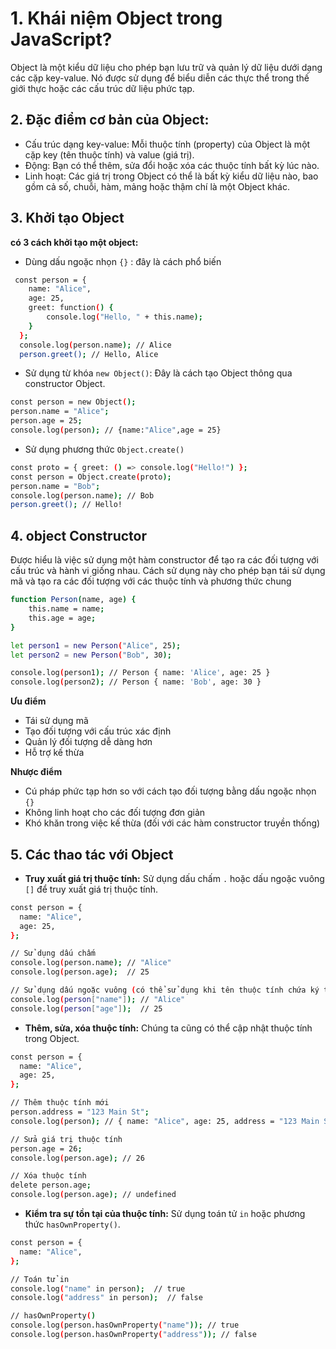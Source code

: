# 1. Khái niệm Object trong JavaScript?

Object là một kiểu dữ liệu cho phép bạn lưu trữ và quản lý dữ liệu dưới dạng các cặp key-value. Nó được sử dụng để biểu diễn các thực thể trong thế giới thực hoặc các cấu trúc dữ liệu phức tạp.

## 2. Đặc điểm cơ bản của Object:

- Cấu trúc dạng key-value: Mỗi thuộc tính (property) của Object là một cặp key (tên thuộc tính) và value (giá trị).
- Động: Bạn có thể thêm, sửa đổi hoặc xóa các thuộc tính bất kỳ lúc nào.
- Linh hoạt: Các giá trị trong Object có thể là bất kỳ kiểu dữ liệu nào, bao gồm cả số, chuỗi, hàm, mảng hoặc thậm chí là một Object khác.

## 3. Khởi tạo Object

**có 3 cách khởi tạo một object:**

- Dùng dấu ngoặc nhọn `{}` : đây là cách phổ biến

```bash
 const person = {
    name: "Alice",
    age: 25,
    greet: function() {
        console.log("Hello, " + this.name);
    }
  };
  console.log(person.name); // Alice
  person.greet(); // Hello, Alice
```

- Sử dụng từ khóa `new Object()`: Đây là cách tạo Object thông qua constructor Object.

```bash
const person = new Object();
person.name = "Alice";
person.age = 25;
console.log(person); // {name:"Alice",age = 25}
```

- Sử dụng phương thức `Object.create()`

```bash
const proto = { greet: () => console.log("Hello!") };
const person = Object.create(proto);
person.name = "Bob";
console.log(person.name); // Bob
person.greet(); // Hello!

```

## 4. object Constructor

Được hiểu là việc sử dụng một hàm constructor để tạo ra các đối tượng với cấu trúc và hành vi giống nhau. Cách sử dụng này cho phép bạn tái sử dụng mã và tạo ra các đối tượng với các thuộc tính và phương thức chung

```bash
function Person(name, age) {
    this.name = name;
    this.age = age;
}

let person1 = new Person("Alice", 25);
let person2 = new Person("Bob", 30);

console.log(person1); // Person { name: 'Alice', age: 25 }
console.log(person2); // Person { name: 'Bob', age: 30 }

```

**Ưu điểm**

- Tái sử dụng mã
- Tạo đối tượng với cấu trúc xác định
- Quản lý đối tượng dễ dàng hơn
- Hỗ trợ kế thừa

**Nhược điểm**

- Cú pháp phức tạp hơn so với cách tạo đối tượng bằng dấu ngoặc nhọn `{}`
- Không linh hoạt cho các đối tượng đơn giản
- Khó khăn trong việc kế thừa (đối với các hàm constructor truyền thống)

## 5. Các thao tác với Object

- **Truy xuất giá trị thuộc tính:** Sử dụng dấu chấm `.` hoặc dấu ngoặc vuông `[]` để truy xuất giá trị thuộc tính.

```bash
const person = {
  name: "Alice",
  age: 25,
};

// Sử dụng dấu chấm
console.log(person.name); // "Alice"
console.log(person.age);  // 25

// Sử dụng dấu ngoặc vuông (có thể sử dụng khi tên thuộc tính chứa ký tự đặc biệt hoặc biến)
console.log(person["name"]); // "Alice"
console.log(person["age"]);  // 25
```

- **Thêm, sửa, xóa thuộc tính:** Chúng ta cũng có thể cập nhật thuộc tính trong Object.

```bash
const person = {
  name: "Alice",
  age: 25,
};

// Thêm thuộc tính mới
person.address = "123 Main St";
console.log(person); // { name: "Alice", age: 25, address = "123 Main St" };

// Sửa giá trị thuộc tính
person.age = 26;
console.log(person.age); // 26

// Xóa thuộc tính
delete person.age;
console.log(person.age); // undefined
```

- **Kiểm tra sự tồn tại của thuộc tính:** Sử dụng toán tử `in` hoặc phương thức `hasOwnProperty()`.

```bash
const person = {
  name: "Alice",
};

// Toán tử in
console.log("name" in person);  // true
console.log("address" in person);  // false

// hasOwnProperty()
console.log(person.hasOwnProperty("name")); // true
console.log(person.hasOwnProperty("address")); // false
```
